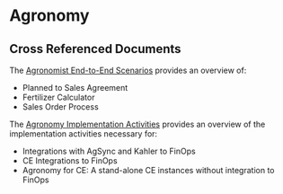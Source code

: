 ﻿# Agronomy



## Cross Referenced Documents
The [Agronomist End-to-End Scenarios](AgronomistEnd-to-EndScenarios.md) provides an overview of: 
  - Planned to Sales Agreement
  - Fertilizer Calculator
  - Sales Order Process

The [Agronomy Implementation Activities](AgronomyImplementationActivities.md) provides an overview of the implementation activities necessary for: 
- Integrations with AgSync and Kahler to FinOps
- CE Integrations to FinOps
- Agronomy for CE: A stand-alone CE instances without integration to FinOps

